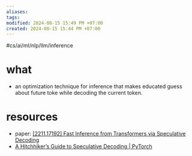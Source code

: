```yaml
---
aliases: 
tags: 
modified: 2024-08-15 15:49 PM +07:00
created: 2024-08-15 15:44 PM +07:00
---
```

#cs/ai/ml/nlp/llm/inference 
# what
- an optimization technique for inference that makes educated guess about future toke while decoding the current token.
# resources
- paper: [[2211.17192] Fast Inference from Transformers via Speculative Decoding](https://arxiv.org/abs/2211.17192)
- [A Hitchhiker’s Guide to Speculative Decoding | PyTorch](https://pytorch.org/blog/hitchhikers-guide-speculative-decoding/)